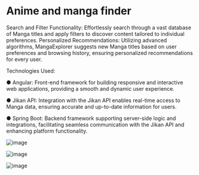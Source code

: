 # Anime and manga finder
Search and Filter Functionality: Effortlessly search through a vast database of Manga titles and apply filters to discover content tailored to individual preferences.
Personalized Recommendations: Utilizing advanced algorithms, MangaExplorer suggests new Manga titles based on user preferences and browsing history, ensuring personalized recommendations for every user.

Technologies Used:

● Angular: Front-end framework for building responsive and interactive web applications, providing a smooth and dynamic user experience.

● Jikan API: Integration with the Jikan API enables real-time access to Manga data, ensuring accurate and up-to-date information for users.

● Spring Boot: Backend framework supporting server-side logic and integrations, facilitating seamless communication with the Jikan API and enhancing platform functionality.

![image](https://github.com/IgorPavlov00/MangaApp/assets/103071674/1c82e657-5611-4b21-8eda-2510575759ee)


![image](https://github.com/IgorPavlov00/MangaApp/assets/103071674/9346af4d-4922-46c5-a2a1-67d9d44c03c7)


![image](https://github.com/IgorPavlov00/MangaApp/assets/103071674/15bec58e-af70-49fc-96e4-e89e63c7961a)



